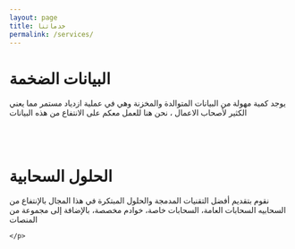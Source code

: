 ```yaml
---
layout: page
title: خدماتنا
permalink: /services/
---
```


<body>

<div class="boxes">
    <h1>البيانات الضخمة</h1>
    <p> يوجد كمية مهولة من البيانات المتوالدة والمخزنة وهي في عملية ازدياد مستمر مما يعني الكثير لأصحاب الاعمال ، نحن هنا للعمل معكم على الانتفاع من هذه البيانات
    </p>
</div>

<br>
<br/>

<div class="boxes">
    <h1>الحلول السحابية</h1>
    <p>
نقوم بتقديم أفضل التقنيات المدمجة والحلول المبتكرة في هذا المجال بالإنتفاع من السحابيه السحابات العامة، السحابات خاصة، خوادم مخصصة، بالإضافة إلى مجموعة من المنصات

    </p>
</div>
<div class="footer">
</div>
</body>